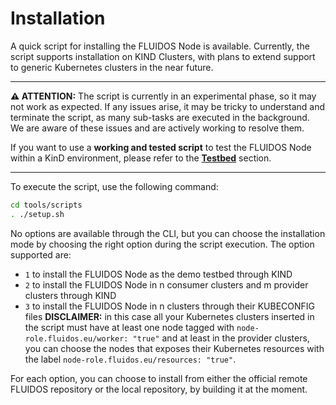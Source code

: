 # Installation

A quick script for installing the FLUIDOS Node is available. Currently, the script supports installation on KIND Clusters, with plans to extend support to generic Kubernetes clusters in the near future.

---

**⚠️ ATTENTION:** The script is currently in an experimental phase, so it may not work as expected. If any issues arise, it may be tricky to understand and terminate the script, as many sub-tasks are executed in the background. We are aware of these issues and are actively working to resolve them.

If you want to use a **working and tested script** to test the FLUIDOS Node within a KinD environment, please refer to the [**Testbed**](../testbed/README.md) section.

---

To execute the script, use the following command:

```bash
cd tools/scripts
. ./setup.sh
```

No options are available through the CLI, but you can choose the installation mode by choosing the right option during the script execution.
The option supported are:

- `1` to install the FLUIDOS Node as the demo testbed through KIND
- `2` to install the FLUIDOS Node in n consumer clusters and m provider clusters through KIND
- `3` to install the FLUIDOS Node in n clusters through their KUBECONFIG files
  **DISCLAIMER:** in this case all your Kubernetes clusters inserted in the script must have at least one node tagged with `node-role.fluidos.eu/worker: "true"` and at least in the provider clusters, you can choose the nodes that exposes their Kubernetes resources with the label `node-role.fluidos.eu/resources: "true"`.

For each option, you can choose to install from either the official remote FLUIDOS repository or the local repository, by building it at the moment.
